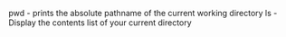 pwd - prints the absolute pathname of the current working directory
ls - Display the contents list of your current directory
